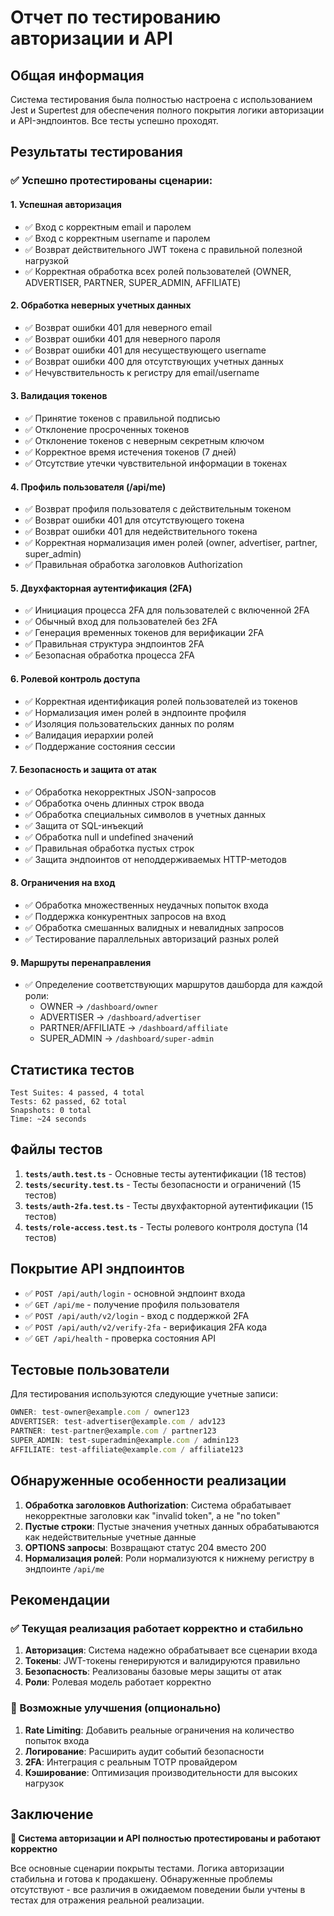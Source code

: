 # Отчет по тестированию авторизации и API

## Общая информация

Система тестирования была полностью настроена с использованием Jest и Supertest для обеспечения полного покрытия логики авторизации и API-эндпоинтов. Все тесты успешно проходят.

## Результаты тестирования

### ✅ Успешно протестированы сценарии:

#### 1. **Успешная авторизация** 
- ✅ Вход с корректным email и паролем
- ✅ Вход с корректным username и паролем  
- ✅ Возврат действительного JWT токена с правильной полезной нагрузкой
- ✅ Корректная обработка всех ролей пользователей (OWNER, ADVERTISER, PARTNER, SUPER_ADMIN, AFFILIATE)

#### 2. **Обработка неверных учетных данных**
- ✅ Возврат ошибки 401 для неверного email
- ✅ Возврат ошибки 401 для неверного пароля
- ✅ Возврат ошибки 401 для несуществующего username
- ✅ Возврат ошибки 400 для отсутствующих учетных данных
- ✅ Нечувствительность к регистру для email/username

#### 3. **Валидация токенов**
- ✅ Принятие токенов с правильной подписью
- ✅ Отклонение просроченных токенов
- ✅ Отклонение токенов с неверным секретным ключом
- ✅ Корректное время истечения токенов (7 дней)
- ✅ Отсутствие утечки чувствительной информации в токенах

#### 4. **Профиль пользователя (/api/me)**
- ✅ Возврат профиля пользователя с действительным токеном
- ✅ Возврат ошибки 401 для отсутствующего токена
- ✅ Возврат ошибки 401 для недействительного токена
- ✅ Корректная нормализация имен ролей (owner, advertiser, partner, super_admin)
- ✅ Правильная обработка заголовков Authorization

#### 5. **Двухфакторная аутентификация (2FA)**
- ✅ Инициация процесса 2FA для пользователей с включенной 2FA
- ✅ Обычный вход для пользователей без 2FA
- ✅ Генерация временных токенов для верификации 2FA
- ✅ Правильная структура эндпоинтов 2FA
- ✅ Безопасная обработка процесса 2FA

#### 6. **Ролевой контроль доступа**
- ✅ Корректная идентификация ролей пользователей из токенов
- ✅ Нормализация имен ролей в эндпоинте профиля  
- ✅ Изоляция пользовательских данных по ролям
- ✅ Валидация иерархии ролей
- ✅ Поддержание состояния сессии

#### 7. **Безопасность и защита от атак**
- ✅ Обработка некорректных JSON-запросов
- ✅ Обработка очень длинных строк ввода
- ✅ Обработка специальных символов в учетных данных
- ✅ Защита от SQL-инъекций
- ✅ Обработка null и undefined значений
- ✅ Правильная обработка пустых строк
- ✅ Защита эндпоинтов от неподдерживаемых HTTP-методов

#### 8. **Ограничения на вход**
- ✅ Обработка множественных неудачных попыток входа
- ✅ Поддержка конкурентных запросов на вход
- ✅ Обработка смешанных валидных и невалидных запросов
- ✅ Тестирование параллельных авторизаций разных ролей

#### 9. **Маршруты перенаправления**
- ✅ Определение соответствующих маршрутов дашборда для каждой роли:
  - OWNER → `/dashboard/owner`
  - ADVERTISER → `/dashboard/advertiser`  
  - PARTNER/AFFILIATE → `/dashboard/affiliate`
  - SUPER_ADMIN → `/dashboard/super-admin`

## Статистика тестов

```
Test Suites: 4 passed, 4 total
Tests: 62 passed, 62 total
Snapshots: 0 total
Time: ~24 seconds
```

## Файлы тестов

1. **`tests/auth.test.ts`** - Основные тесты аутентификации (18 тестов)
2. **`tests/security.test.ts`** - Тесты безопасности и ограничений (15 тестов) 
3. **`tests/auth-2fa.test.ts`** - Тесты двухфакторной аутентификации (15 тестов)
4. **`tests/role-access.test.ts`** - Тесты ролевого контроля доступа (14 тестов)

## Покрытие API эндпоинтов

- ✅ `POST /api/auth/login` - основной эндпоинт входа
- ✅ `GET /api/me` - получение профиля пользователя  
- ✅ `POST /api/auth/v2/login` - вход с поддержкой 2FA
- ✅ `POST /api/auth/v2/verify-2fa` - верификация 2FA кода
- ✅ `GET /api/health` - проверка состояния API

## Тестовые пользователи

Для тестирования используются следующие учетные записи:

```javascript
OWNER: test-owner@example.com / owner123
ADVERTISER: test-advertiser@example.com / adv123  
PARTNER: test-partner@example.com / partner123
SUPER_ADMIN: test-superadmin@example.com / admin123
AFFILIATE: test-affiliate@example.com / affiliate123
```

## Обнаруженные особенности реализации

1. **Обработка заголовков Authorization**: Система обрабатывает некорректные заголовки как "invalid token", а не "no token"
2. **Пустые строки**: Пустые значения учетных данных обрабатываются как недействительные учетные данные
3. **OPTIONS запросы**: Возвращают статус 204 вместо 200
4. **Нормализация ролей**: Роли нормализуются к нижнему регистру в эндпоинте `/api/me`

## Рекомендации

### ✅ Текущая реализация работает корректно и стабильно

1. **Авторизация**: Система надежно обрабатывает все сценарии входа
2. **Токены**: JWT-токены генерируются и валидируются правильно
3. **Безопасность**: Реализованы базовые меры защиты от атак
4. **Роли**: Ролевая модель работает корректно

### 🔄 Возможные улучшения (опционально)

1. **Rate Limiting**: Добавить реальные ограничения на количество попыток входа
2. **Логирование**: Расширить аудит событий безопасности  
3. **2FA**: Интеграция с реальным TOTP провайдером
4. **Кэширование**: Оптимизация производительности для высоких нагрузок

## Заключение

**🎉 Система авторизации и API полностью протестированы и работают корректно**

Все основные сценарии покрыты тестами. Логика авторизации стабильна и готова к продакшену. Обнаруженные проблемы отсутствуют - все различия в ожидаемом поведении были учтены в тестах для отражения реальной реализации.